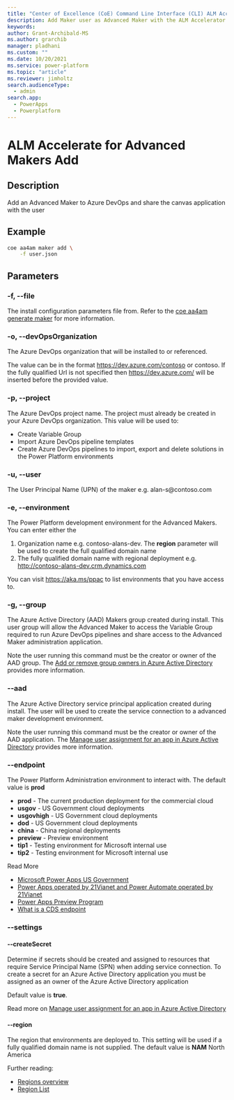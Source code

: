 ```yaml
---
title: "Center of Excellence (CoE) Command Line Interface (CLI) ALM Accelerator Maker Add"
description: Add Maker user as Advanced Maker with the ALM Accelerator using the Center of Excellence (CoE) Command Line Interface (CLI)"
keywords: 
author: Grant-Archibald-MS
ms.author: grarchib
manager: pladhani
ms.custom: ""
ms.date: 10/20/2021
ms.service: power-platform
ms.topic: "article"
ms.reviewer: jimholtz
search.audienceType: 
  - admin
search.app: 
  - PowerApps
  - Powerplatform
---
```


# ALM Accelerate for Advanced Makers Add

## Description

Add an Advanced Maker to Azure DevOps and share the canvas application with the user

## Example

```bash
coe aa4am maker add \
    -f user.json
```

## Parameters

### -f, --file

The install configuration parameters file from. Refer to the [coe aa4am generate maker](../generate/maker/add.md) for more information.

### -o, --devOpsOrganization

The Azure DevOps organization that will be installed to or referenced.

The value can be in the format https://dev.azure.com/contoso or contoso. If the fully qualified Url is not specified then https://dev.azure.com/ will be inserted before the provided value.

### -p, --project

The Azure DevOps project name. The project must already be created in your Azure DevOps organization. This value will be used to:

- Create Variable Group
- Import Azure DevOps pipeline templates
- Create Azure DevOps pipelines to import, export and delete solutions in the Power Platform environments

###  -u, --user

The User Principal Name (UPN) of the maker e.g. alan-s\@contoso.com

### -e, --environment

The Power Platform development environment for the Advanced Makers. You can enter either the

1. Organization name e.g. contoso-alans-dev. The **region** parameter will be used to create the full qualified domain name
2. The fully qualified domain name with regional deployment e.g. http://contoso-alans-dev.crm.dynamics.com

You can visit https://aka.ms/ppac to list environments that you have access to.

### -g, --group

The Azure Active Directory (AAD) Makers group created during install. This user group will allow the Advanced Maker to access the Variable Group required to run Azure DevOps pipelines and share access to the Advanced Maker administration application.

Note the user running this command must be the creator or owner of the AAD group. The [Add or remove group owners in Azure Active Directory](/azure/active-directory/fundamentals/active-directory-accessmanagement-managing-group-owners) provides more information.

### --aad <name>

The Azure Active Directory service principal application created during install. The user will be used to create the service connection to a advanced maker development environment.

Note the user running this command must be the creator or owner of the AAD application. The [Manage user assignment for an app in Azure Active Directory](/azure/active-directory/manage-apps/assign-user-or-group-access-portal) provides more information.

### --endpoint

The Power Platform Administration environment to interact with. The default value is **prod**

- **prod** - The current production deployment for the commercial cloud
- **usgov** - US Government cloud deployments
- **usgovhigh** - US Government cloud deployments
- **dod** - US Government cloud deployments
- **china** - China regional deployments
- **preview** - Preview environment
- **tip1** - Testing environment for Microsoft internal use
- **tip2** - Testing environment for Microsoft internal use

Read More
- [Microsoft Power Apps US Government](/power-platform/admin/powerapps-us-government)
- [Power Apps operated by 21Vianet and Power Automate operated by 21Vianet](/power-platform/admin/business-applications-availability-china)
- [Power Apps Preview Program](/power-platform/admin/preview-environments)
- [What is a CDS endpoint](https://powerusers.microsoft.com/t5/Building-Power-Apps/What-is-a-CDS-Endpoint/m-p/44969#M18758)

### --settings

#### --createSecret

Determine if secrets should be created and assigned to resources that require Service Principal Name (SPN) when adding service connection. To create a secret for an Azure Active Directory application you must be assigned as an owner of the Azure Active Directory application

Default value is **true**.

Read more on [Manage user assignment for an app in Azure Active Directory](/azure/active-directory/manage-apps/assign-user-or-group-access-portal)

#### --region

The region that environments are deployed to. This setting will be used if a fully qualified domain name is not supplied. The default value is **NAM** North America

Further reading:

- [Regions overview](/power-platform/admin/regions-overview)
- [Region List](/power-platform/admin/new-datacenter-regions)